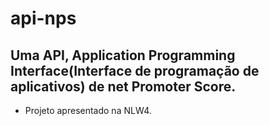 # api-nps

## Uma API, Application Programming Interface(Interface de programação de aplicativos) de net Promoter Score.

- Projeto apresentado na NLW4.